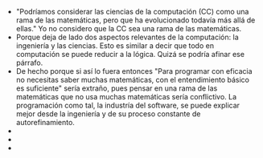 - "Podríamos considerar las ciencias de la computación (CC) como una rama de las matemáticas, pero que ha evolucionado todavía más allá de ellas." Yo no considero que la CC sea una rama de las matemáticas.
- Porque deja de lado dos aspectos relevantes de la computación: la ingeniería y las ciencias. Esto es similar a decir que todo en computación se puede reducir a la lógica. Quizá se podría afinar ese párrafo.
- De hecho porque si así lo fuera entonces "Para programar con eficacia no necesitas saber muchas matemáticas, con el entendimiento básico es suficiente" sería extraño, pues pensar en una rama de las matemáticas que no usa muchas matemáticas sería conflictivo. La programación como tal, la industría del software, se puede explicar mejor desde la ingeniería y de su proceso constante de autorefinamiento.
-
-
-